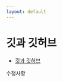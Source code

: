 ```yaml
---
layout: default
---
```

# 깃과 깃허브

- [깃과 깃허브][깃과 깃허브]

 수정사항

[깃과 깃허브]: (./another-page/git&github.md)
